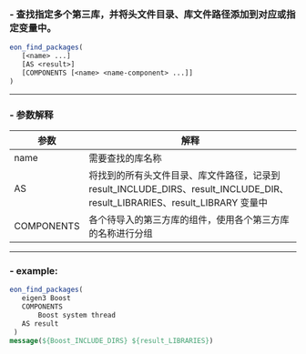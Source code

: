 ### - 查找指定多个第三库，并将头文件目录、库文件路径添加到对应或指定变量中。
```cmake
eon_find_packages(
   [<name> ...]
   [AS <result>]
   [COMPONENTS [<name> <name-component> ...]]
)
```
---
### - 参数解释

| 参数     | 解释 | 
|---------|------|
| name | 需要查找的库名称 |
|AS |将找到的所有头文件目录、库文件路径，记录到 result_INCLUDE_DIRS、result_INCLUDE_DIR、result_LIBRARIES、result_LIBRARY 变量中|
|COMPONENTS|各个待导入的第三方库的组件，使用各个第三方库的名称进行分组|
---
### - example:
```cmake
eon_find_packages(
   eigen3 Boost
   COMPONENTS
       Boost system thread
   AS result
 )
message(${Boost_INCLUDE_DIRS} ${result_LIBRARIES})
```